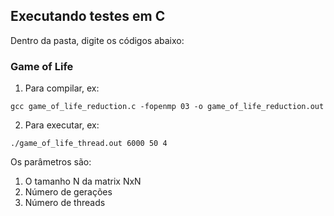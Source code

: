## Executando testes em C

Dentro da pasta, digite os códigos abaixo:

### Game of Life

1. Para compilar, ex:
```
gcc game_of_life_reduction.c -fopenmp 03 -o game_of_life_reduction.out
```

2. Para executar, ex:
```
./game_of_life_thread.out 6000 50 4 
```

Os parâmetros são:
1. O tamanho N da matrix NxN
2. Número de gerações
3. Número de threads